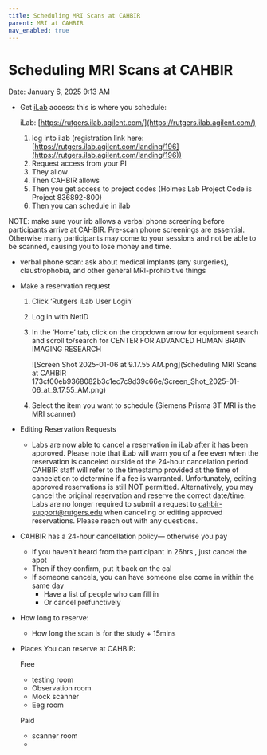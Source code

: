 ```yaml
---
title: Scheduling MRI Scans at CAHBIR
parent: MRI at CAHBIR
nav_enabled: true
---
```


# Scheduling MRI Scans at CAHBIR

Date: January 6, 2025 9:13 AM

- Get [iLab](https://rutgers.ilab.agilent.com/) access: this is where you schedule:
    
    iLab: [https://rutgers.ilab.agilent.com/](https://rutgers.ilab.agilent.com/) 
    
    1. log into ilab (registration link here: [https://rutgers.ilab.agilent.com/landing/196](https://rutgers.ilab.agilent.com/landing/196)) 
    2. Request access from your PI
    3. They allow
    4. Then CAHBIR allows
    5. Then you get access to project codes (Holmes Lab Project Code is Project 836892-800)
    6. Then you can schedule in ilab 

NOTE: make sure your irb allows a verbal phone screening  before participants arrive at CAHBIR. Pre-scan phone screenings are essential. Otherwise many participants may come to your sessions and not be able to be scanned, causing you to lose money and time.

- verbal phone scan: ask about medical implants (any surgeries), claustrophobia, and other general MRI-prohibitive things

- Make a reservation request
    1. Click ‘Rutgers iLab User Login’
    2. Log in with NetID
    3. In the ‘Home’ tab, click on the dropdown arrow for equipment search and scroll to/search for CENTER FOR ADVANCED HUMAN BRAIN IMAGING RESEARCH
        
        ![Screen Shot 2025-01-06 at 9.17.55 AM.png](Scheduling MRI Scans at CAHBIR 173cf00eb9368082b3c1ec7c9d39c66e/Screen_Shot_2025-01-06_at_9.17.55_AM.png)
        
    4. Select the item you want to schedule (Siemens Prisma 3T MRI is the MRI scanner) 

- Editing Reservation Requests
    - Labs are now able to cancel a reservation in iLab after it has been approved. Please note that iLab will warn you of a fee even when the reservation is canceled outside of the 24-hour cancelation period. CAHBIR staff will refer to the timestamp provided at the time of cancelation to determine if a fee is warranted. Unfortunately, editing approved reservations is still NOT permitted. Alternatively, you may cancel the original reservation and reserve the correct date/time. Labs are no longer required to submit a request to [cahbir-support@rutgers.edu](mailto:cahbir-support@rutgers.edu) when canceling or editing approved reservations. Please reach out with any questions.

- CAHBIR has a 24-hour cancellation policy— otherwise you pay
    - if you haven’t heard from the participant in 26hrs , just cancel the appt
    - Then if they confirm, put it back on the cal
    - If someone cancels, you can have someone else come in within the same day
        - Have a list of people who can fill in
        - Or cancel prefunctively

- How long to reserve:
    - How long the scan is for the study + 15mins

- Places You can reserve at CAHBIR:
    
    Free
    
    - testing room
    - Observation room
    - Mock scanner
    - Eeg room
    
    Paid
    
    - scanner room
    -